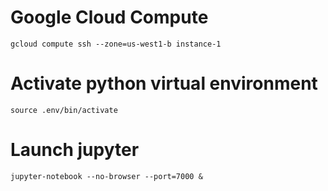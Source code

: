 # Google Cloud Compute

```
gcloud compute ssh --zone=us-west1-b instance-1
```

# Activate python virtual environment

```
source .env/bin/activate
```

# Launch jupyter

```
jupyter-notebook --no-browser --port=7000 &
```
